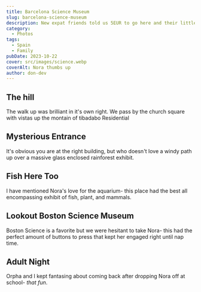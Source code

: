 ```yaml
---
title: Barcelona Science Museum
slug: barcelona-science-museum
description: New expat friends told us 5EUR to go here and their little one has been there 12 times since arriving. So happy and would echo their endorsement, this is absolutely the place to go.
category:
  - Photos
tags:
  - Spain
  - Family
pubDate: 2023-10-22
cover: src/images/science.webp
coverAlt: Nora thumbs up
author: don-dev
---
```

## The hill

The walk up was brilliant in it's own right.
We pass by the church square with vistas up the montain of tibadabo
Residential

## Mysterious Entrance

It's obvious you are at the right building, but who doesn't love a windy path up over a massive glass enclosed rainforest exhibit.

## Fish Here Too

I have mentioned Nora's love for the aquarium- this place had the best all encompassing exhibit of fish, plant, and mammals.

## Lookout Boston Science Museum

Boston Science is a favorite but we were hesitant to take Nora- this had the perfect amount of buttons to press that kept her engaged right until nap time.

## Adult Night

Orpha and I kept fantasing about coming back after dropping Nora off at school- *that fun*.

